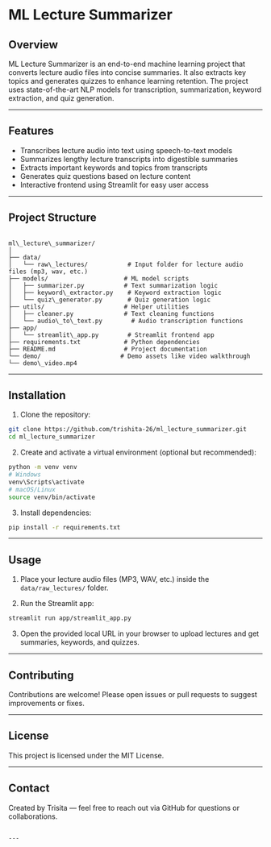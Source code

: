 
# ML Lecture Summarizer

## Overview

ML Lecture Summarizer is an end-to-end machine learning project that converts lecture audio files into concise summaries. It also extracts key topics and generates quizzes to enhance learning retention. The project uses state-of-the-art NLP models for transcription, summarization, keyword extraction, and quiz generation.

---

## Features

- Transcribes lecture audio into text using speech-to-text models
- Summarizes lengthy lecture transcripts into digestible summaries
- Extracts important keywords and topics from transcripts
- Generates quiz questions based on lecture content
- Interactive frontend using Streamlit for easy user access

---

## Project Structure

```

ml\_lecture\_summarizer/
│
├── data/
│   └── raw\_lectures/           # Input folder for lecture audio files (mp3, wav, etc.)
├── models/                     # ML model scripts
│   ├── summarizer.py           # Text summarization logic
│   ├── keyword\_extractor.py    # Keyword extraction logic
│   └── quiz\_generator.py       # Quiz generation logic
├── utils/                      # Helper utilities
│   ├── cleaner.py              # Text cleaning functions
│   └── audio\_to\_text.py        # Audio transcription functions
├── app/
│   └── streamlit\_app.py        # Streamlit frontend app
├── requirements.txt            # Python dependencies
├── README.md                   # Project documentation
└── demo/                      # Demo assets like video walkthrough
└── demo\_video.mp4

````

---

## Installation

1. Clone the repository:

```bash
git clone https://github.com/trishita-26/ml_lecture_summarizer.git
cd ml_lecture_summarizer
````

2. Create and activate a virtual environment (optional but recommended):

```bash
python -m venv venv
# Windows
venv\Scripts\activate
# macOS/Linux
source venv/bin/activate
```

3. Install dependencies:

```bash
pip install -r requirements.txt
```

---

## Usage

1. Place your lecture audio files (MP3, WAV, etc.) inside the `data/raw_lectures/` folder.

2. Run the Streamlit app:

```bash
streamlit run app/streamlit_app.py
```

3. Open the provided local URL in your browser to upload lectures and get summaries, keywords, and quizzes.

---

## Contributing

Contributions are welcome! Please open issues or pull requests to suggest improvements or fixes.

---

## License

This project is licensed under the MIT License.

---

## Contact

Created by Trisita — feel free to reach out via GitHub for questions or collaborations.

```

---

